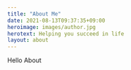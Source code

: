 ```yaml
---
title: "About Me"
date: 2021-08-13T09:37:35+09:00
heroimage: images/author.jpg
herotext: Helping you succeed in life
layout: about
---
```


Hello About

